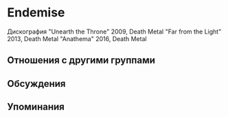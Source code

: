 # Endemise

Дискография
"Unearth the Throne" 2009, Death Metal
"Far from the Light" 2013, Death Metal
"Anathema" 2016, Death Metal

## Отношения с другими группами


## Обсуждения


## Упоминания

